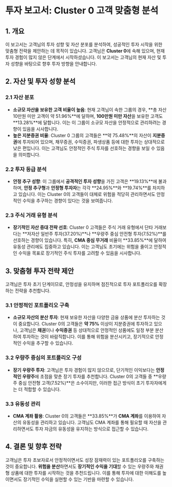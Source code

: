 # 투자 보고서: Cluster 0 고객 맞춤형 분석

## 1. 개요
이 보고서는 고객님의 투자 성향 및 자산 분포를 분석하여, 성공적인 투자 시작을 위한 맞춤형 전략을 제안하는 데 목적이 있습니다. 고객님은 **Cluster 0**에 속해 있으며, 현재 투자 경험이 많지 않은 단계에서 시작하셨습니다. 이 보고서는 고객님의 현재 자산 및 투자 성향을 바탕으로 향후 투자 방향을 안내합니다.

## 2. 자산 및 투자 성향 분석
### 2.1 자산 분포
- **소규모 자산을 보유한 고객 비율이 높음**: 현재 고객님이 속한 그룹의 경우, **총 자산 10만원 미만 고객이 약 51.96%**에 달하며, **100만원 미만 자산**을 보유한 고객도 **13.28%**에 달합니다. 이는 이 그룹이 소규모 자산을 안정적으로 관리하려는 경향이 있음을 시사합니다.
- **높은 지분증권 비율**: Cluster 0 그룹의 고객들은 **약 75.48%**의 자산이 **지분증권**에 투자되어 있으며, 채무증권, 수익증권, 파생상품 등에 대한 투자는 상대적으로 낮은 편입니다. 이는 고객님도 안정적인 주식 투자를 선호하는 경향을 보일 수 있음을 의미합니다.

### 2.2 투자 등급 분석
- **안정 추구 성향**: 이 그룹에서 **공격적인 투자 성향**을 가진 고객은 **19.13%**에 불과하며, **안정 추구형**과 **안정형 투자자**는 각각 **24.95%**와 **19.74%**를 차지하고 있습니다. 이는 Cluster 0의 고객들이 대체로 위험을 적당히 관리하면서도 안정적인 수익을 추구하는 경향이 있다는 것을 보여줍니다.

### 2.3 주식 거래 유형 분석
- **장기적인 자산 증대 전략 선호**: Cluster 0 고객들은 주식 거래 유형에서 단타 거래보다는 **저자산 일반주 투자(37.20%)**나 **우량주 중심 안전형 투자(7.52%)**를 선호하는 경향이 있습니다. 특히, **CMA 중심 무거래** 비율이 **33.85%**에 달하여 유동성 관리에도 집중하고 있습니다. 이는 고객님도 초기에는 위험을 줄이고 안정적인 수익을 목표로 장기적인 주식 투자를 고려할 수 있음을 시사합니다.

## 3. 맞춤형 투자 전략 제안
고객님은 투자 초기 단계이므로, 안정성을 유지하며 점진적으로 투자 포트폴리오를 확장하는 전략을 추천합니다.

### 3.1 안정적인 포트폴리오 구축
- **소규모 자산의 분산 투자**: 현재 보유한 자산을 다양한 금융 상품에 분산 투자하는 것이 중요합니다. Cluster 0의 고객들은 **약 75%** 이상이 지분증권에 투자하고 있으나, 고객님은 **채권**이나 **수익증권** 등 상대적으로 안정적인 상품에도 일정 부분 분산하여 투자하는 것이 바람직합니다. 이를 통해 위험을 분산시키고, 장기적으로 안정적인 수익을 추구할 수 있습니다.

### 3.2 우량주 중심의 포트폴리오 구성
- **장기 우량주 투자**: 고객님은 투자 경험이 많지 않으므로, 단기적인 이익보다는 **안정적인 우량주**에 초점을 맞춘 장기 투자를 추천합니다. Cluster 0의 고객들 중 **우량주 중심 안전형 고객(7.52%)**은 소수이지만, 이러한 접근 방식이 초기 투자자에게는 더 적합할 수 있습니다.

### 3.3 유동성 관리
- **CMA 계좌 활용**: Cluster 0의 고객들은 **33.85%**가 **CMA 계좌**를 이용하여 자산의 유동성을 관리하고 있습니다. 고객님도 CMA 계좌를 통해 필요할 때 자산을 관리하면서도 투자 자금의 유동성을 유지하는 방식으로 접근할 수 있습니다.

## 4. 결론 및 향후 전략
고객님은 투자 초보자로서 안정적이면서도 성장 잠재력이 있는 포트폴리오를 구축하는 것이 중요합니다. **위험을 분산**하면서도 **장기적인 수익을 기대**할 수 있는 우량주와 채권형 상품에 대한 투자를 시작하는 것을 추천드립니다. 이를 통해 투자에 대한 이해도를 높이면서도 장기적인 수익을 실현할 수 있는 기반을 마련할 수 있습니다.
